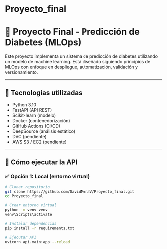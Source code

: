 # Proyecto_final
# 🧠 Proyecto Final - Predicción de Diabetes (MLOps)

Este proyecto implementa un sistema de predicción de diabetes utilizando un modelo de machine learning. Está diseñado siguiendo principios de MLOps con enfoque en despliegue, automatización, validación y versionamiento.

---

## 📌 Tecnologías utilizadas

- Python 3.10
- FastAPI (API REST)
- Scikit-learn (modelo)
- Docker (contenedorización)
- GitHub Actions (CI/CD)
- DeepSource (análisis estático)
- DVC (pendiente)
- AWS S3 / EC2 (pendiente)

---

## 🚀 Cómo ejecutar la API

### ✅ Opción 1: Local (entorno virtual)

```bash
# Clonar repositorio
git clone https://github.com/DavidMoraV/Proyecto_final.git
cd Proyecto_final

# Crear entorno virtual
python -m venv venv
venv\Scripts\activate

# Instalar dependencias
pip install -r requirements.txt

# Ejecutar API
uvicorn api.main:app --reload

